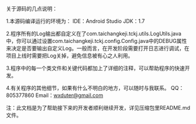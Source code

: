 关于源码的几点说明：

1.本源码编译运行的环境为：
IDE：Android Studio
JDK：1.7

2.程序所有的Log输出都自定义在了com.taichangkeji.tckj.utils.LogUtils.java中，你可以通过设置com.taichangkeji.tckj.config.Config.java中的DEBUG属性来决定是否要输出自定义Log。一般而言，在开发阶段需要打开日志进行调试，在项目上线时需要把Log关掉，避免信息被有心之人利用。

3.程序中的每一个类文件和关键代码都加上了详细的注释，可以帮助程序的快速开发。

4.有关程序的其他细节，如果有什么不明白的地方，可以随时与我联系。
QQ：805377860
Email：wxduter@gmail.com

注：此文档是为了帮助接下来的开发者顺利继续开发，详见压缩包里README.md文件。